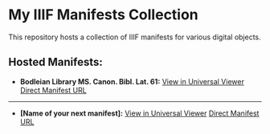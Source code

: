 # My IIIF Manifests Collection

This repository hosts a collection of IIIF manifests for various digital objects.

## Hosted Manifests:

* **Bodleian Library MS. Canon. Bibl. Lat. 61:**
    [View in Universal Viewer](https://uv-viewer.netlify.app/#?manifest=https://kyrieb-ekat.github.io/iiif-manifests/manifests/bodleian_library_ms__canon__bibl__lat__61_manifest(1).json)
    [Direct Manifest URL](https://kyrieb-ekat.github.io/iiif-manifests/manifests/bodleian_library_ms__canon__bibl__lat__61_manifest(1).json)

---
* **[Name of your next manifest]:**
    [View in Universal Viewer](https://uv-viewer.netlify.app/#?manifest=https://kyrieb-ekat.github.io/iiif-manifests/manifests/[your-next-manifest].json)
    [Direct Manifest URL](https://kyrieb-ekat.github.io/iiif-manifests/manifests/[your-next-manifest].json)
